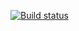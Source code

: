 [![Build status](https://ci.appveyor.com/api/projects/status/g0iy0cw764942uoe/branch/master?svg=true)](https://ci.appveyor.com/project/AlexandrAstahov/patterns2/branch/master)
